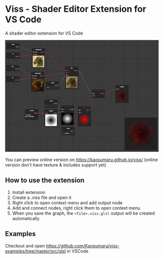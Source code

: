 # Viss - Shader Editor Extension for VS Code

A shader editor extension for VS Code

![preview](./images/image1.png)

You can preview online version on https://kaosumaru.github.io/viss/
(online version don't have texture & includes support yet)

## How to use the extension

1. Install extension
2. Create a .viss file and open it
3. Right click to open context menu and add output node
4. Add and connect nodes, right click them to open context menu
5. When you save the graph, the `<file>.viss.glsl` output will be created automatically

## Examples

Checkout and open https://github.com/Kaosumaru/viss-examples/tree/master/src/glsl in VSCode
